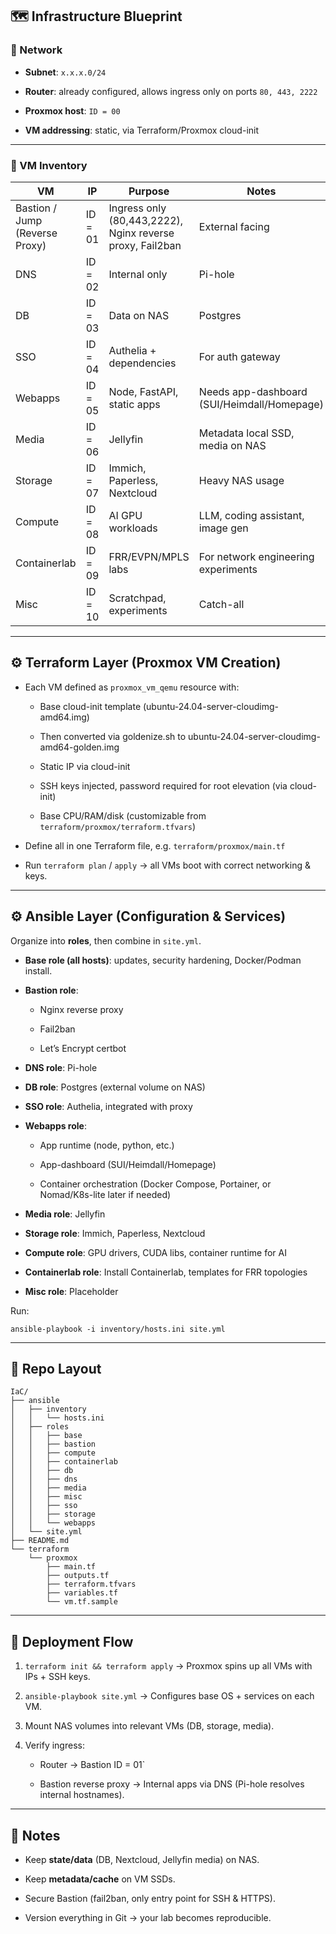 🗺️ **Infrastructure Blueprint**
--------------------------------

### 🔹 Network

*   **Subnet**: `x.x.x.0/24`
    
*   **Router**: already configured, allows ingress only on ports `80, 443, 2222`
    
*   **Proxmox host**: `ID = 00`
    
*   **VM addressing**: static, via Terraform/Proxmox cloud-init
    

* * *

### 🔹 VM Inventory

| VM | IP | Purpose | Notes |
| --- | --- | --- | --- |
| Bastion / Jump (Reverse Proxy) | ID = 01 | Ingress only (80,443,2222), Nginx reverse proxy, Fail2ban | External facing |
| DNS | ID = 02 | Internal only | Pi-hole |
| DB | ID = 03 | Data on NAS | Postgres |
| SSO | ID = 04 | Authelia + dependencies | For auth gateway |
| Webapps | ID = 05 | Node, FastAPI, static apps | Needs app-dashboard (SUI/Heimdall/Homepage) |
| Media | ID = 06 | Jellyfin | Metadata local SSD, media on NAS |
| Storage | ID = 07 | Immich, Paperless, Nextcloud | Heavy NAS usage |
| Compute | ID = 08 | AI GPU workloads | LLM, coding assistant, image gen |
| Containerlab | ID = 09 | FRR/EVPN/MPLS labs | For network engineering experiments |
| Misc | ID = 10 | Scratchpad, experiments | Catch-all |

* * *

⚙️ **Terraform Layer (Proxmox VM Creation)**
--------------------------------------------

*   Each VM defined as `proxmox_vm_qemu` resource with:
    
    *   Base cloud-init template (ubuntu-24.04-server-cloudimg-amd64.img)

    *   Then converted via goldenize.sh to ubuntu-24.04-server-cloudimg-amd64-golden.img

    *   Static IP via cloud-init
        
    *   SSH keys injected, password required for root elevation (via cloud-init)
        
    *   Base CPU/RAM/disk (customizable from `terraform/proxmox/terraform.tfvars`)
        
*   Define all in one Terraform file, e.g. `terraform/proxmox/main.tf`
    
*   Run `terraform plan` / `apply` → all VMs boot with correct networking & keys.
    

* * *

⚙️ **Ansible Layer (Configuration & Services)**
-----------------------------------------------

Organize into **roles**, then combine in `site.yml`.

*   **Base role (all hosts)**: updates, security hardening, Docker/Podman install.
    
*   **Bastion role**:
    
    *   Nginx reverse proxy
        
    *   Fail2ban
        
    *   Let’s Encrypt certbot
        
*   **DNS role**: Pi-hole
    
*   **DB role**: Postgres (external volume on NAS)
    
*   **SSO role**: Authelia, integrated with proxy
    
*   **Webapps role**:
    
    *   App runtime (node, python, etc.)
        
    *   App-dashboard (SUI/Heimdall/Homepage)
        
    *   Container orchestration (Docker Compose, Portainer, or Nomad/K8s-lite later if needed)
        
*   **Media role**: Jellyfin
    
*   **Storage role**: Immich, Paperless, Nextcloud
    
*   **Compute role**: GPU drivers, CUDA libs, container runtime for AI
    
*   **Containerlab role**: Install Containerlab, templates for FRR topologies
    
*   **Misc role**: Placeholder
    

Run:

`ansible-playbook -i inventory/hosts.ini site.yml`

* * *

📂 **Repo Layout**
------------------

```
IaC/
├── ansible
│   ├── inventory
│   │   └── hosts.ini
│   ├── roles
│   │   ├── base
│   │   ├── bastion
│   │   ├── compute
│   │   ├── containerlab
│   │   ├── db
│   │   ├── dns
│   │   ├── media
│   │   ├── misc
│   │   ├── sso
│   │   ├── storage
│   │   └── webapps
│   └── site.yml
├── README.md
└── terraform
    └── proxmox
        ├── main.tf
        ├── outputs.tf
        ├── terraform.tfvars
        ├── variables.tf
        └── vm.tf.sample
```

* * *

🚦 Deployment Flow
------------------

1.  `terraform init && terraform apply` → Proxmox spins up all VMs with IPs + SSH keys.
    
2.  `ansible-playbook site.yml` → Configures base OS + services on each VM.
    
3.  Mount NAS volumes into relevant VMs (DB, storage, media).
    
4.  Verify ingress:
    
    *   Router → Bastion ID = 01`
        
    *   Bastion reverse proxy → Internal apps via DNS (Pi-hole resolves internal hostnames).
        

* * *

🔑 Notes
--------

*   Keep **state/data** (DB, Nextcloud, Jellyfin media) on NAS.
    
*   Keep **metadata/cache** on VM SSDs.
    
*   Secure Bastion (fail2ban, only entry point for SSH & HTTPS).
    
*   Version everything in Git → your lab becomes reproducible.
